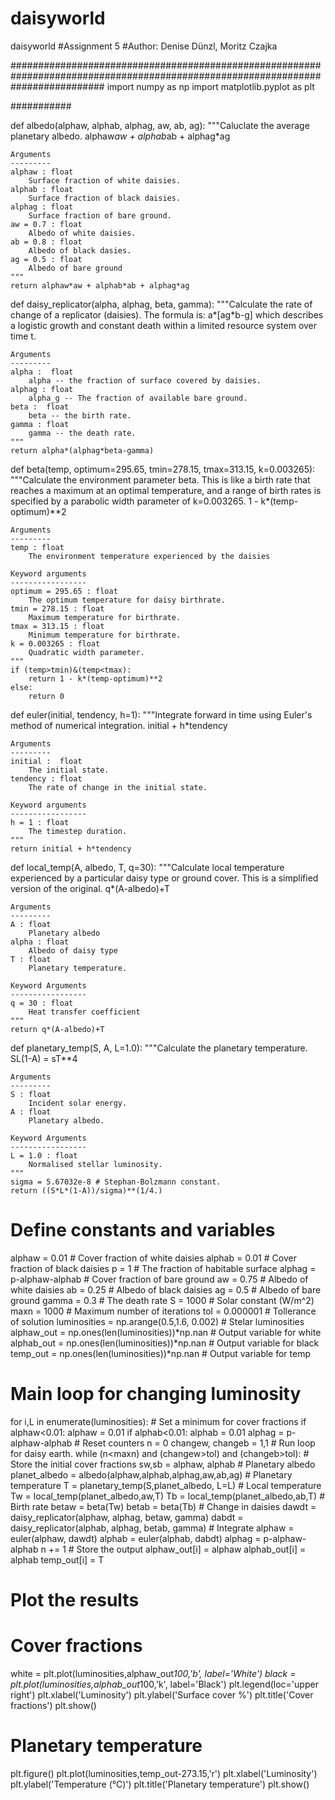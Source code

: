# daisyworld
daisyworld
#Assignment 5
#Author: Denise Dünzl, Moritz Czajka


#################################################################################################################################
import numpy as np
import matplotlib.pyplot as plt

###########

def albedo(alphaw, alphab, alphag, aw, ab, ag):
    """Caluclate the average planetary albedo. 
    alphaw*aw + alphab*ab + alphag*ag
    
    Arguments
    ---------
    alphaw : float
        Surface fraction of white daisies.
    alphab : float
        Surface fraction of black daisies.
    alphag : float
        Surface fraction of bare ground.
    aw = 0.7 : float
        Albedo of white daisies.
    ab = 0.8 : float
        Albedo of black dasies.
    ag = 0.5 : float
        Albedo of bare ground
    """
    return alphaw*aw + alphab*ab + alphag*ag


def daisy_replicator(alpha, alphag, beta, gamma):
    """Calculate the rate of change of a replicator (daisies). The formula is:
    a*[ag*b-g]
    which describes a logistic growth and constant death within a limited 
    resource system over time t.
    
    Arguments
    ---------
    alpha :  float
        alpha -- the fraction of surface covered by daisies.
    alphag : float
        alpha_g -- The fraction of available bare ground.
    beta :  float
        beta -- the birth rate.
    gamma : float
        gamma -- the death rate.
    """
    return alpha*(alphag*beta-gamma)


def beta(temp, optimum=295.65, tmin=278.15, tmax=313.15, k=0.003265):
    """Calculate the environment parameter beta. This is like a birth rate
    that reaches a maximum at an optimal temperature, and a range of birth
    rates is specified by a parabolic width parameter of k=0.003265.
    1 - k*(temp-optimum)**2
    
    Arguments
    ---------
    temp : float
        The environment temperature experienced by the daisies
    
    Keyword arguments
    -----------------
    optimum = 295.65 : float
        The optimum temperature for daisy birthrate.
    tmin = 278.15 : float
        Maximum temperature for birthrate.
    tmax = 313.15 : float
        Minimum temperature for birthrate.
    k = 0.003265 : float
        Quadratic width parameter.
    """
    if (temp>tmin)&(temp<tmax):
        return 1 - k*(temp-optimum)**2
    else:
        return 0


def euler(initial, tendency, h=1):
    """Integrate forward in time using Euler's method of numerical integration.
    initial + h*tendency
    
    Arguments
    ---------
    initial :  float
        The initial state.
    tendency : float
        The rate of change in the initial state.
    
    Keyword arguments
    -----------------
    h = 1 : float
        The timestep duration.
    """
    return initial + h*tendency


def local_temp(A, albedo, T, q=30):
    """Calculate local temperature experienced by a particular daisy type or 
    ground cover. This is a simplified version of the original.
    q*(A-albedo)+T
    
    Arguments
    ---------
    A : float
        Planetary albedo
    alpha : float
        Albedo of daisy type
    T : float
        Planetary temperature.
    
    Keyword Arguments
    -----------------
    q = 30 : float
        Heat transfer coefficient
    """
    return q*(A-albedo)+T


def planetary_temp(S, A, L=1.0):
    """Calculate the planetary temperature.
    SL(1-A) = sT**4
    
    Arguments
    ---------
    S : float
        Incident solar energy.
    A : float
        Planetary albedo.

    Keyword Arguments
    -----------------
    L = 1.0 : float
        Normalised stellar luminosity.
    """
    sigma = 5.67032e-8 # Stephan-Bolzmann constant.
    return ((S*L*(1-A))/sigma)**(1/4.)


# Define constants and variables
alphaw = 0.01   # Cover fraction of white daisies
alphab = 0.01   # Cover fraction of black daisies
p = 1           # The fraction of habitable surface
alphag = p-alphaw-alphab # Cover fraction of bare ground
aw = 0.75       # Albedo of white daisies
ab = 0.25       # Albedo of black daisies
ag = 0.5        # Albedo of bare ground
gamma = 0.3     # The death rate 
S = 1000        # Solar constant (W/m^2)
maxn = 1000     # Maximum number of iterations
tol = 0.000001  # Tollerance of solution
luminosities = np.arange(0.5,1.6, 0.002) # Stelar luminosities
alphaw_out = np.ones(len(luminosities))*np.nan # Output variable for white
alphab_out = np.ones(len(luminosities))*np.nan # Output variable for black
temp_out = np.ones(len(luminosities))*np.nan   # Output variable for temp

# Main loop for changing luminosity
for i,L in enumerate(luminosities):
    # Set a minimum for cover fractions
    if alphaw<0.01: alphaw = 0.01
    if alphab<0.01: alphab = 0.01
    alphag = p-alphaw-alphab
    # Reset counters
    n = 0
    changew, changeb = 1,1
    # Run loop for daisy earth.
    while (n<maxn) and (changew>tol) and (changeb>tol):
        # Store the initial cover fractions
        sw,sb = alphaw, alphab
        # Planetary albedo
        planet_albedo = albedo(alphaw,alphab,alphag,aw,ab,ag)
        # Planetary temperature
        T = planetary_temp(S,planet_albedo, L=L)
        # Local temperature
        Tw = local_temp(planet_albedo,aw,T)
        Tb = local_temp(planet_albedo,ab,T)
        # Birth rate
        betaw = beta(Tw)
        betab = beta(Tb)
        # Change in daisies
        dawdt = daisy_replicator(alphaw, alphag, betaw, gamma)
        dabdt = daisy_replicator(alphab, alphag, betab, gamma)
        # Integrate
        alphaw = euler(alphaw, dawdt)
        alphab = euler(alphab, dabdt)
        alphag = p-alphaw-alphab
        n += 1
    # Store the output
    alphaw_out[i] = alphaw
    alphab_out[i] = alphab
    temp_out[i] = T

# Plot the results
# Cover fractions
white = plt.plot(luminosities,alphaw_out*100,'b', label='White')
black = plt.plot(luminosities,alphab_out*100,'k', label='Black')
plt.legend(loc='upper right')
plt.xlabel('Luminosity')
plt.ylabel('Surface cover %')
plt.title('Cover fractions')
plt.show()

# Planetary temperature
plt.figure()
plt.plot(luminosities,temp_out-273.15,'r')
plt.xlabel('Luminosity')
plt.ylabel('Temperature (°C)')
plt.title('Planetary temperature')
plt.show()
